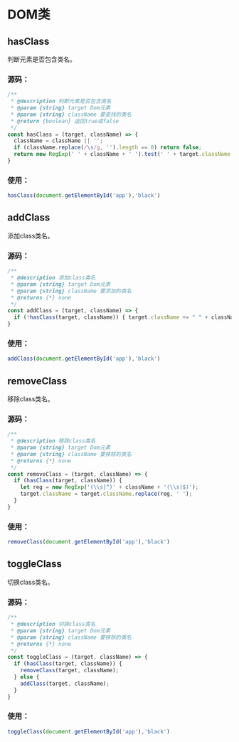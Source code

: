 # DOM类

## hasClass

判断元素是否包含类名。

### 源码：
```js
/**
 * @description 判断元素是否包含类名
 * @param {string} target Dom元素
 * @param {string} className 要查找的类名
 * @return {boolean} 返回true或false
 */
const hasClass = (target, className) => {
  className = className || '';
  if (className.replace(/\s/g, '').length == 0) return false;
  return new RegExp(' ' + className + ' ').test(' ' + target.className + ' ');
}
```

### 使用：
```js
hasClass(document.getElementById('app'),'black')
```

## addClass

添加class类名。

### 源码：
```js
/**
 * @description 添加class类名
 * @param {string} target Dom元素
 * @param {string} className 要添加的类名
 * @returns {*} none
 */
const addClass = (target, className) => {
  if (!hasClass(target, className)) { target.className += " " + className };
}
```

### 使用：
```js
addClass(document.getElementById('app'),'black')
```

## removeClass

移除class类名。

### 源码：
```js
/**
 * @description 移除class类名
 * @param {string} target Dom元素
 * @param {string} className 要移除的类名
 * @returns {*} none
 */
const removeClass = (target, className) => {
  if (hasClass(target, className)) {
    let reg = new RegExp('(\\s|^)' + className + '(\\s|$)');
    target.className = target.className.replace(reg, ' ');
  }
}
```

### 使用：
```js
removeClass(document.getElementById('app'),'black')
```

## toggleClass

切换class类名。

### 源码：
```js
/**
 * @description 切换class类名
 * @param {string} target Dom元素
 * @param {string} className 要移除的类名
 * @returns {*} none
 */
const toggleClass = (target, className) => {
  if (hasClass(target, className)) {
    removeClass(target, className);
  } else {
    addClass(target, className);
  }
}
```

### 使用：
```js
toggleClass(document.getElementById('app'),'black')
```
